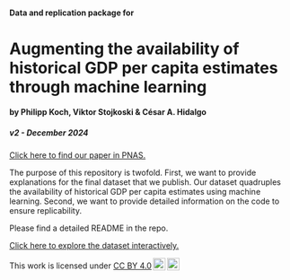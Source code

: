 #### Data and replication package for

# Augmenting the availability of historical GDP per capita estimates through machine learning

#### by Philipp Koch, Viktor Stojkoski & César A. Hidalgo

##### v2 - December 2024

<a href="https://www.pnas.org/doi/10.1073/pnas.2402060121" target="_blank" rel="noopener noreferrer">Click here to find our paper in PNAS.</a>

The purpose of this repository is twofold. First, we want to provide explanations for the final dataset that we publish. Our dataset quadruples the availability of historical GDP per capita estimates using machine learning. Second, we want to provide detailed information on the code to ensure replicability.

Please find a detailed README in the repo.

<a href="https://philmkoch.github.io/historicalGDPpc_app/" target="_blank" rel="noopener noreferrer">Click here to explore the dataset interactively.</a>

<p xmlns:cc="http://creativecommons.org/ns#">

This work is licensed under <a href="https://creativecommons.org/licenses/by/4.0/?ref=chooser-v1" target="_blank" rel="license noopener noreferrer" style="display:inline-block;">CC BY 4.0<img src="https://mirrors.creativecommons.org/presskit/icons/cc.svg?ref=chooser-v1" style="height:22px!important;margin-left:3px;vertical-align:text-bottom;"/><img src="https://mirrors.creativecommons.org/presskit/icons/by.svg?ref=chooser-v1" style="height:22px!important;margin-left:3px;vertical-align:text-bottom;"/></a>

</p>
